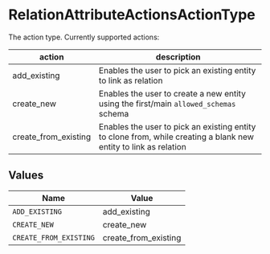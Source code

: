 # RelationAttributeActionsActionType

The action type. Currently supported actions:

| action | description |
|--------|-------------|
| add_existing | Enables the user to pick an existing entity to link as relation |
| create_new | Enables the user to create a new entity using the first/main `allowed_schemas` schema
| create_from_existing | Enables the user to pick an existing entity to clone from, while creating a blank new entity to link as relation |



## Values

| Name                   | Value                  |
| ---------------------- | ---------------------- |
| `ADD_EXISTING`         | add_existing           |
| `CREATE_NEW`           | create_new             |
| `CREATE_FROM_EXISTING` | create_from_existing   |